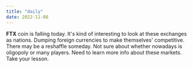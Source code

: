 ```yaml
---
title: "daily"
date: 2022-11-08
---
```

**FTX** coin is falling today. It's kind of interesting to look at these exchanges as nations. Dumping foreign currencies to make themselves' competitive.
There may be a reshaffle someday. Not sure about whether nowadays is oligopoly or many players. Need to learn more info about these markets. Take your lesson.
